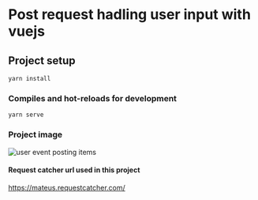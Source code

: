 # Post request hadling user input with vuejs

## Project setup
```
yarn install
```

### Compiles and hot-reloads for development
```
yarn serve
```

### Project image 
![user event posting items](https://user-images.githubusercontent.com/30128774/200372751-d7425564-5913-4a28-956d-77f43fdf16b0.jpg)

#### Request catcher url used in this project 
https://mateus.requestcatcher.com/

